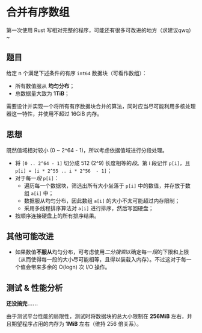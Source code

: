 # 合并有序数组

第一次使用 Rust 写相对完整的程序，可能还有很多可改进的地方（求建议qwq）~

## 题目

给定 n 个满足下述条件的有序 `int64` 数据块（可看作数组）：

- 所有数值服从 **均匀分布**；
- 总数据量大致为 **1TiB**；

需要设计并实现一个将所有有序数据块合并的算法，同时应当尽可能利用多核处理器这一特性，并使用不超过 16GiB 内存。

## 思想

既然值域相对较小 (0 ~ 2^64 - 1)，所以考虑依据值域进行分段处理。

- 将 `[0 .. 2^64 - 1]` 切分成 512 (2^9) 长度相等的*段*。第 i 段记作 `p[i]`，且 `p[i] = [i * 2^55 .. i * 2^56  - 1]`；
- 对于每一*段* `p[i]`：
  - 遍历每一个数据块，筛选出所有大小坐落于 `p[i]` 中的数值，并存放于数组 `a[i]` 中；
  - 数据服从均匀分布，因此数组 `a[i]` 的大小不太可能超过内存限制；
  - 采用多线程排序算法对 `a[i]` 进行排序，然后写回硬盘；
- 按顺序连接硬盘上的所有排序结果。

## 其他可能改进

- 如果数值**不服从**均匀分布，可考虑使用*二分搜索*以确定每一*段*的下限和上限（从而使得每一段的大小尽可能相等，且得以装载入内存）。不过这对于每一个值会带来多余的 O(logn) 次 I/O 操作。


## 测试 & 性能分析

**还没搞完……**

由于测试平台性能的局限性，测试时将数据块的总大小限制在 **256MiB** 左右，并且期望程序占用的内存为 **1MiB** 左右（维持 256 倍关系）。
